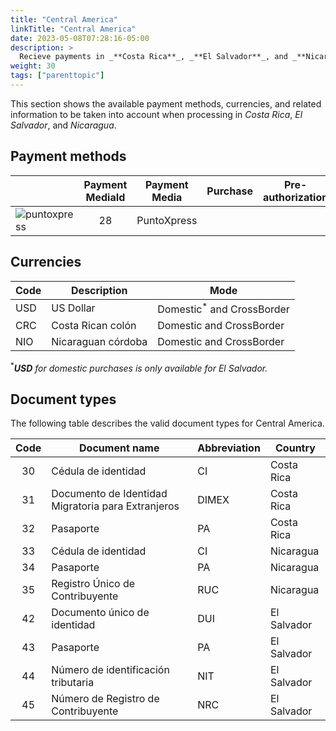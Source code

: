 ```yaml
---
title: "Central America"
linkTitle: "Central America"
date: 2023-05-08T07:28:16-05:00
description: >
  Recieve payments in _**Costa Rica**_, _**El Salvador**_, and _**Nicaragua**_ using _PuntoXpress_, the biggest cash collection network with regional coverage in Central America.
weight: 30
tags: ["parenttopic"]
---
```


This section shows the available payment methods, currencies, and related information to be taken into account when processing in _Costa Rica_, _El Salvador_, and _Nicaragua_.

## Payment methods

| |Payment MediaId | Payment Media | Purchase | Pre-authorization | Full refund | Partial Refund | Type | Flow |
|-----|:---:|---|:---:|:---:|:---:|:---:|-----|-----|
| <img src="https://s3.amazonaws.com/gateway.test.bamboopayment.com/payment-method-logos/PuntoXpress_PhysicalNetwork.png" alt="puntoxpress" style="" /> | 28 | PuntoXpress | <img src="/assets/check_mark_64.png" width="15px"/> | <img src="/assets/x_mark_64.png" width="15px"/> | <img src="/assets/x_mark_64.png" width="15px"/> | <img src="/assets/x_mark_64.png" width="15px"/> | Cash | API | 

## Currencies

| Code | Description        | Mode                                  |
|------|--------------------|---------------------------------------|
| USD  | US Dollar          | Domestic<sup>*</sup> and CrossBorder  |
| CRC  | Costa Rican colón  | Domestic and CrossBorder              |
| NIO  | Nicaraguan córdoba | Domestic and CrossBorder              |

<sup>*</sup>_**USD** for domestic purchases is only available for El Salvador._

## Document types
The following table describes the valid document types for Central America.


| Code | Document name                                      | Abbreviation | Country     |
|:----:|----------------------------------------------------|--------------|-------------|
| 30   | Cédula de identidad                                | CI           | Costa Rica  |
| 31   | Documento de Identidad Migratoria para Extranjeros | DIMEX        | Costa Rica  |
| 32   | Pasaporte                                          | PA           | Costa Rica  |
| 33   | Cédula de identidad                                | CI           | Nicaragua   |
| 34   | Pasaporte                                          | PA           | Nicaragua   |
| 35   | Registro Único de Contribuyente                    | RUC          | Nicaragua   |
| 42   | Documento único de identidad                       | DUI          | El Salvador |
| 43   | Pasaporte                                          | PA           | El Salvador |
| 44   | Número de identificación tributaria                | NIT          | El Salvador |
| 45   | Número de Registro de Contribuyente                | NRC          | El Salvador |
